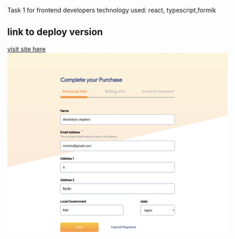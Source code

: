 Task 1 for frontend developers
technology used: react, typescript,formik
<h2>link to deploy version</h2>
<a href="https://jade-biscochitos-f12142.netlify.app/">visit site here</a>
<img src="./formBg.png"></img>